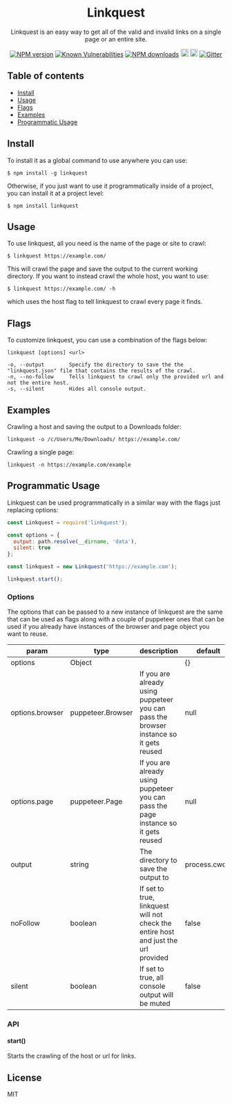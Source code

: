 <div align="center">

# Linkquest

Linkquest is an easy way to get all of the valid and invalid links on a single page or an entire site.

</div>

<div align="center">

[![NPM version](https://img.shields.io/npm/v/linkquest.svg?style=flat)](https://www.npmjs.com/package/linkquest)
[![Known Vulnerabilities](https://snyk.io/test/github/robertcorponoi/linkquest/badge.svg)](https://snyk.io/test/github/robertcorponoi/linkquest)
[![NPM downloads](https://img.shields.io/npm/dm/linkquest.svg?style=flat)](https://www.npmjs.com/package/linkquest)
<a href="https://badge.fury.io/js/linkquest"><img src="https://img.shields.io/github/issues/robertcorponoi/linkquest.svg" alt="issues" height="18"></a>
<a href="https://badge.fury.io/js/linkquest"><img src="https://img.shields.io/github/license/robertcorponoi/linkquest.svg" alt="license" height="18"></a>
[![Gitter](https://badges.gitter.im/gitterHQ/gitter.svg)](https://gitter.im/robertcorponoi)

</div>

## **Table of contents**

- [Install](#install)
- [Usage](#usage)
- [Flags](#flags)
- [Examples](#examples)
- [Programmatic Usage](#programmatic-usage)

## **Install**

To install it as a global command to use anywhere you can use:

```shell
$ npm install -g linkquest
```

Otherwise, if you just want to use it programmatically inside of a project, you can install it at a project level:

```shell
$ npm install linkquest
```

## **Usage**

To use linkquest, all you need is the name of the page or site to crawl:

```shell
$ linkquest https://example.com/
```

This will crawl the page and save the output to the current working directory. If you want to instead crawl the whole host, you want to use:

```shell
$ linkquest https://example.com/ -h
```

which uses the host flag to tell linkquest to crawl every page it finds.

## **Flags**

To customize linkquest, you can use a combination of the flags below:

```
linkquest [options] <url>

-o, --output        Specify the directory to save the the "linkquest.json" file that contains the results of the crawl.
-n, --no-follow     Tells linkquest to crawl only the provided url and not the entire host.
-s, --silent        Hides all console output.
```

## **Examples**

Crawling a host and saving the output to a Downloads folder:

```shell
linkquest -o /c/Users/Me/Downloads/ https://example.com/
```

Crawling a single page:

```shell
linkquest -n https://example.com/example
```

## Programmatic Usage

Linkquest can be used programmatically in a similar way with the flags just replacing options:

```js
const Linkquest = require('linkquest');

const options = {
  output: path.resolve(__dirname, 'data'),
  silent: true
};

const linkquest = new Linkquest('https://example.com');

linkquest.start();
```

### Options

The options that can be passed to a new instance of linkquest are the same that can be used as flags along with a couple of puppeteer ones that can be used if you already have instances of the browser and page object you want to reuse.

| param           	| type              	| description                                                                            	| default       	|
|-----------------	|-------------------	|----------------------------------------------------------------------------------------	|---------------	|
| options         	| Object            	|                                                                                        	| {}            	|
| options.browser 	| puppeteer.Browser 	| If you are already using puppeteer you can pass the browser instance so it gets reused 	| null          	|
| options.page    	| puppeteer.Page    	| If you are already using puppeteer you can pass the page instance so it gets reused    	| null          	|
| output          	| string            	| The directory to save the output to                                                    	| process.cwd() 	|
| noFollow        	| boolean           	| If set to true, linkquest will not check the entire host and just the url provided     	| false         	|
| silent          	| boolean           	| If set to true, all console output will be muted                                       	| false         	|

### API

#### **start()**

Starts the crawling of the host or url for links.

## License

MIT